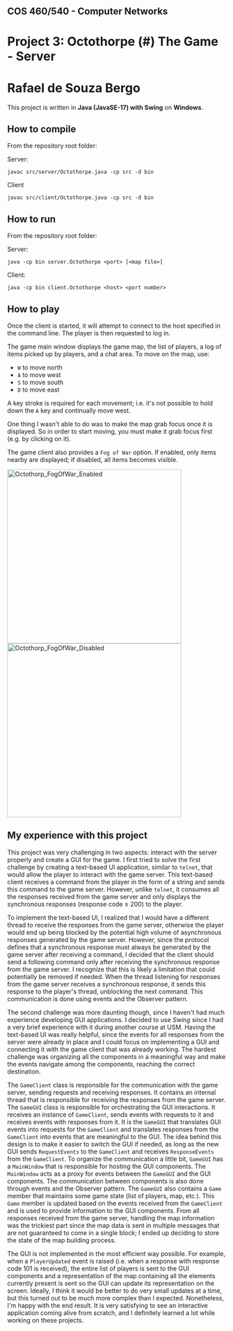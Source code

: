 ## COS 460/540 - Computer Networks
# Project 3: Octothorpe (#) The Game - Server

# Rafael de Souza Bergo

This project is written in **Java (JavaSE-17) with Swing** on **Windows**.

## How to compile

From the repository root folder:

Server:
```
javac src/server/Octothorpe.java -cp src -d bin
```

Client
```
javac src/client/Octothorpe.java -cp src -d bin
```

## How to run

From the repository root folder:

Server:
```
java -cp bin server.Octothorpe <port> [<map file>]
```

Client:
```
java -cp bin client.Octothorpe <host> <port number>
```

## How to play

Once the client is started, it will attempt to connect to the host specified in the command line. The player is then requested to log in.

The game main window displays the game map, the list of players, a log of items picked up by players, and a chat area. To move on the map, use:

- `W` to move north
- `A` to move west
- `S` to move south
- `D` to move east

A key stroke is required for each movement; i.e. it's not possible to hold down the `A` key and continually move west.

One thing I wasn't able to do was to make the map grab focus once it is displayed. So in order to start moving, you must make it grab focus first (e.g. by clicking on it).

The game client also provides a `Fog of War` option. If enabled, only items nearby are displayed; if disabled, all items becomes visible.

<img width="400" alt="Octothorp_FogOfWar_Enabled" src="https://user-images.githubusercontent.com/58370031/146612644-57f55b7d-d61e-4595-90e5-6aed10a82e4d.png">   <img width="400" alt="Octothorp_FogOfWar_Disabled" src="https://user-images.githubusercontent.com/58370031/146612657-1798b3d2-18c6-4fcb-863a-d7843316c6fc.png">

## My experience with this project

This project was very challenging in two aspects: interact with the server properly and create a GUI for the game. I first tried to solve the first challenge by creating a text-based UI application, similar to `telnet`, that would allow the player to interact with the game server. This text-based client receives a command from the player in the form of a string and sends this command to the game server. However, unlike `telnet`, it consumes all the responses received from the game server and only displays the synchronous responses (response code ≥ 200) to the player.

To implement the text-based UI, I realized that I would have a different thread to receive the responses from the game server, otherwise the player would end up being blocked by the potential high volume of asynchronous responses generated by the game server. However, since the protocol defines that a synchronous response must always be generated by the game server after receiving a command, I decided that the client should send a following command only after receiving the synchronous response from the game server. I recognize that this is likely a limitation that could potentially be removed if needed. When the thread listening for responses from the game server receives a synchronous response, it sends this response to the player's thread, unblocking the next command. This communication is done using events and the Observer pattern.

The second challenge was more daunting though, since I haven't had much experience developing GUI applications. I decided to use *Swing* since I had a very brief experience with it during another course at USM. Having the text-based UI was really helpful, since the events for all responses from the server were already in place and I could focus on implementing a GUI and connecting it with the game client that was already working. The hardest challenge was organizing all the components in a meaningful way and make the events navigate among the components, reaching the correct destination.

The `GameClient` class is responsible for the communication with the game server, sending requests and receiving responses. It contains an internal thread that is responsible for receiving the responses from the game server. The `GameGUI` class is responsible for orchestrating the GUI interactions. It receives an instance of `GameClient`, sends events with requests to it and receives events with responses from it. It is the `GameGUI` that translates GUI events into requests for the `GameClient` and translates responses from the `GameClient` into events that are meaningful to the GUI. The idea behind this design is to make it easier to switch the GUI if needed, as long as the new GUI sends `RequestEvents` to the `GameClient` and receives `ResponseEvents` from the `GameClient`. To organize the communication a little bit, `GameGUI` has a `MainWindow` that is responsible for hosting the GUI components. The `MainWindow` acts as a proxy for events between the `GameGUI` and the GUI components. The communication between components is also done through events and the Observer pattern. The `GameGUI` also contains a `Game` member that maintains some game state (list of players, map, etc.). This `Game` member is updated based on the events received from the `GameClient` and is used to provide information to the GUI components. From all responses received from the game server, handling the map information was the trickiest part since the map data is sent in multiple messages that are not guaranteed to come in a single block; I ended up deciding to store the state of the map building process.

The GUI is not implemented in the most efficient way possible. For example, when a `PlayerUpdated` event is raised (i.e. when a response with response code 101 is received), the entire list of players is sent to the GUI components and a representation of the map containing all the elements currently present is sent so the GUI can update its representation on the screen. Ideally, I think it would be better to do very small updates at a time, but this turned out to be much more complex than I expected. Nonetheless, I'm happy with the end result. It is very satisfying to see an interactive application coming alive from scratch, and I definitely learned a lot while working on these projects.
